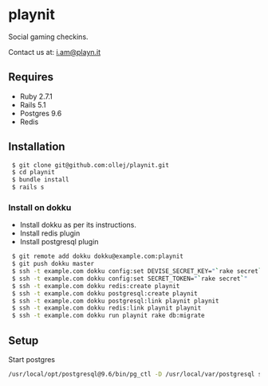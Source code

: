 playnit
=======

Social gaming checkins.

Contact us at: i.am@playn.it

Requires
--------

 * Ruby 2.7.1
 * Rails 5.1
 * Postgres 9.6
 * Redis

Installation
------------

```bash
 $ git clone git@github.com:ollej/playnit.git
 $ cd playnit
 $ bundle install
 $ rails s
```

### Install on dokku

 * Install dokku as per its instructions.
 * Install redis plugin
 * Install postgresql plugin

```bash
 $ git remote add dokku dokku@example.com:playnit
 $ git push dokku master
 $ ssh -t example.com dokku config:set DEVISE_SECRET_KEY="`rake secret`"
 $ ssh -t example.com dokku config:set SECRET_TOKEN="`rake secret`"
 $ ssh -t example.com dokku redis:create playnit
 $ ssh -t example.com dokku postgresql:create playnit
 $ ssh -t example.com dokku postgresql:link playnit playnit
 $ ssh -t example.com dokku redis:link playnit playnit
 $ ssh -t example.com dokku run playnit rake db:migrate
```


Setup
-----

Start postgres

```bash
/usr/local/opt/postgresql@9.6/bin/pg_ctl -D /usr/local/var/postgresql start
```
